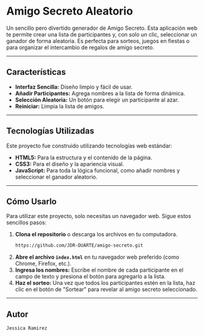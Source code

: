 # Amigo Secreto Aleatorio

Un sencillo pero divertido generador de Amigo Secreto. Esta aplicación web te permite crear una lista de participantes y, con solo un clic, seleccionar un ganador de forma aleatoria. Es perfecta para sorteos, juegos en fiestas o para organizar el intercambio de regalos de amigo secreto.

---

## Características

* **Interfaz Sencilla:** Diseño limpio y fácil de usar.
* **Añadir Participantes:** Agrega nombres a la lista de forma dinámica.
* **Selección Aleatoria:** Un botón para elegir un participante al azar.
* **Reiniciar:** Limpia la lista de amigos.

---

## Tecnologías Utilizadas

Este proyecto fue construido utilizando tecnologías web estándar:

* **HTML5:** Para la estructura y el contenido de la página.
* **CSS3:** Para el diseño y la apariencia visual.
* **JavaScript:** Para toda la lógica funcional, como añadir nombres y seleccionar el ganador aleatorio.

---

## Cómo Usarlo

Para utilizar este proyecto, solo necesitas un navegador web. Sigue estos sencillos pasos:

1.  **Clona el repositorio** o descarga los archivos en tu computadora.
    ```bash
    https://github.com/JDR-DUARTE/amigo-secreto.git
    ```
2.  **Abre el archivo `index.html`** en tu navegador web preferido (como Chrome, Firefox, etc.).
3.  **Ingresa los nombres:** Escribe el nombre de cada participante en el campo de texto y presiona el botón para agregarlo a la lista.
4.  **Haz el sorteo:** Una vez que todos los participantes estén en la lista, haz clic en el botón de "Sortear" para revelar al amigo secreto seleccionado.

---
## Autor
    Jessica Ramirez

